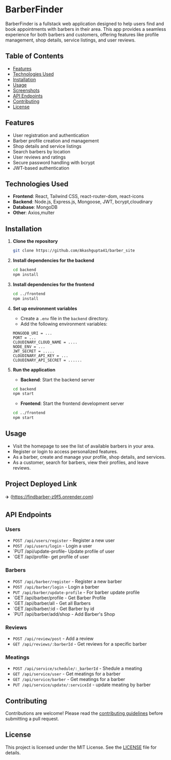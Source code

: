 # BarberFinder

BarberFinder is a fullstack web application designed to help users find and book appointments with barbers in their area. This app provides a seamless experience for both barbers and customers, offering features like profile management, shop details, service listings, and user reviews.

## Table of Contents
- [Features](#features)
- [Technologies Used](#technologies-used)
- [Installation](#installation)
- [Usage](#usage)
- [Screenshots](#screenshots)
- [API Endpoints](#api-endpoints)
- [Contributing](#contributing)
- [License](#license)

## Features
- User registration and authentication
- Barber profile creation and management
- Shop details and service listings
- Search barbers by location
- User reviews and ratings
- Secure password handling with bcrypt
- JWT-based authentication

## Technologies Used
- **Frontend**: React, Tailwind CSS, react-router-dom, react-icons
- **Backend**: Node.js, Express.js, Mongoose, JWT, bcrypt,cloudinary
- **Database**: MongoDB
- **Other**: Axios,multer

## Installation

1. **Clone the repository**
    ```bash
    git clone https://github.com/Akashgupta41/barber_site
    ```

2. **Install dependencies for the backend**
    ```bash
    cd backend
    npm install
    ```

3. **Install dependencies for the frontend**
    ```bash
    cd ../frontend
    npm install
    ```

4. **Set up environment variables**
    - Create a `.env` file in the `backend` directory.
    - Add the following environment variables:
    ``` 
    MONGODB_URI = ...
    PORT = ...
    CLOUDINARY_CLOUD_NAME = ....
    NODE_ENV = ...
    JWT_SECRET = .....
    CLOUDINARY_API_KEY = ...
    CLOUDINARY_API_SECRET = ......
    ```

5. **Run the application**
    - **Backend**: Start the backend server
    ```bash
    cd backend
    npm start
    ```

    - **Frontend**: Start the frontend development server
    ```bash
    cd ../frontend
    npm start
    ```

## Usage
- Visit the homepage to see the list of available barbers in your area.
- Register or login to access personalized features.
- As a barber, create and manage your profile, shop details, and services.
- As a customer, search for barbers, view their profiles, and leave reviews.


## Project Deployed Link

✈️ (https://findbarber-z9f5.onrender.com)


## API Endpoints
### Users
- `POST /api/users/register` - Register a new user
- `POST /api/users/login` - Login a user
- `PUT /api/update-profile- Update profile of user
- `GET /api/profile- get profile of user


### Barbers
- `POST /api/barber/register` - Register a new barber
- `POST /api/barber/login` - Login a barber
- `PUT /api/barber/update-profile` - For barber  update profile
- `GET /api/barber/profile -  Get Barber Profile
-  `GET /api/barber/all -  Get all Barbers
-   `GET /api/barber/:id -  Get Barber by id
-   `PUT /api/barber/add/shop -  Add Barber's Shop

### Reviews
- `POST /api/review/post` - Add a review
- `GET /api/reviews/:barberId` - Get reviews for a specific barber

### Meatings
- `POST /api/service/schedule/:_barberId` - Shedule a meating
- `GET /api/service/user` - Get meatings for a  barber
- `GET /api/service/barber` - Get meatings for a  barber
- `PUT /api/service/update/:serviceId` - update meating by barber
  
## Contributing
Contributions are welcome! Please read the [contributing guidelines](CONTRIBUTING.md) before submitting a pull request.

## License
This project is licensed under the MIT License. See the [LICENSE](LICENSE) file for details.
